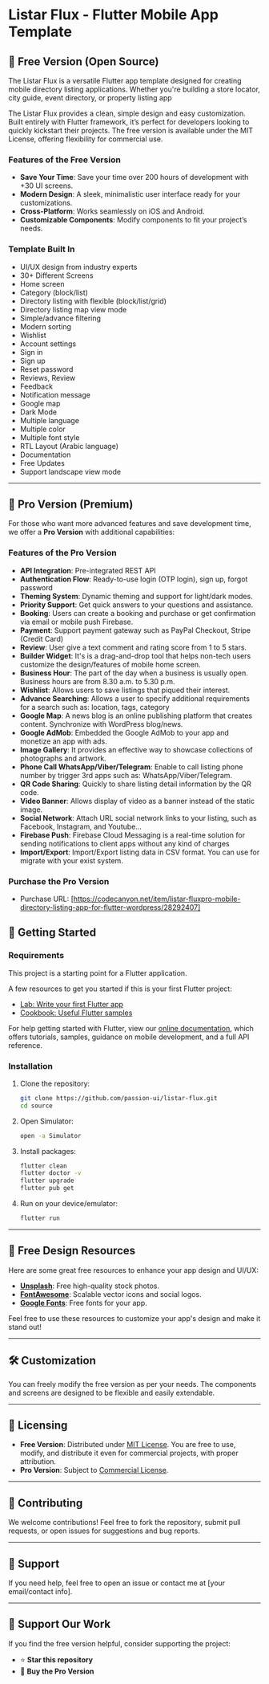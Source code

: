 
# Listar Flux - Flutter Mobile App Template

## 🚀 Free Version (Open Source)  
The Listar Flux is a versatile Flutter app template designed for creating mobile directory listing applications. Whether you're building a store locator, city guide, event directory, or property listing app

The Listar Flux provides a clean, simple design and easy customization. Built entirely with Flutter framework, it’s perfect for developers looking to quickly kickstart their projects. The free version is available under the MIT License, offering flexibility for commercial use.

### Features of the Free Version  
- **Save Your Time**: Save your time over 200 hours of development with +30 UI screens.
- **Modern Design**: A sleek, minimalistic user interface ready for your customizations.  
- **Cross-Platform**: Works seamlessly on iOS and Android.  
- **Customizable Components**: Modify components to fit your project’s needs.  

### Template Built In
- UI/UX design from industry experts
- 30+ Different Screens
- Home screen
- Category (block/list)
- Directory listing with flexible (block/list/grid)
- Directory listing map view mode
- Simple/advance filtering
- Modern sorting
- Wishlist
- Account settings
- Sign in
- Sign up
- Reset password
- Reviews, Review
- Feedback
- Notification message
- Google map
- Dark Mode
- Multiple language
- Multiple color
- Multiple font style
- RTL Layout (Arabic language)
- Documentation
- Free Updates
- Support landscape view mode

---

## 🌟 Pro Version (Premium)  

For those who want more advanced features and save development time, we offer a **Pro Version** with additional capabilities:  

### Features of the Pro Version  
- **API Integration**: Pre-integrated REST API
- **Authentication Flow**: Ready-to-use login (OTP login), sign up, forgot password
- **Theming System**: Dynamic theming and support for light/dark modes.  
- **Priority Support**: Get quick answers to your questions and assistance.  
- **Booking**: Users can create a booking and purchase or get confirmation via email or mobile push Firebase.
- **Payment**: Support payment gateway such as PayPal Checkout, Stripe (Credit Card) 
- **Review**: User give a text comment and rating score from 1 to 5 stars.
- **Builder Widget**: It's is a drag-and-drop tool that helps non-tech users customize the design/features of mobile home screen.
- **Business Hour**: The part of the day when a business is usually open. Business hours are from 8.30 a.m. to 5.30 p.m.
- **Wishlist**: Allows users to save listings that piqued their interest. 
- **Advance Searching**: Allows a user to specify additional requirements for a search such as: location, tags, category
- **Google Map**: A news blog is an online publishing platform that creates content. Synchronize with WordPress blog/news.
- **Google AdMob**: Embedded the Google AdMob to your app and monetize an app with ads.
- **Image Gallery**: It provides an effective way to showcase collections of photographs and artwork.
- **Phone Call WhatsApp/Viber/Telegram**: Enable to call listing phone number by trigger 3rd apps such as: WhatsApp/Viber/Telegram.
- **QR Code Sharing**: Quickly to share listing detail information by the QR code.
- **Video Banner**: Allows display of video as a banner instead of the static image.
- **Social Network**: Attach URL social network links to your listing, such as Facebook, Instagram, and Youtube...
- **Firebase Push**: Firebase Cloud Messaging is a real-time solution for sending notifications to client apps without any kind of charges
- **Import/Export**: Import/Export listing data in CSV format. You can use for migrate with your exist system.

### Purchase the Pro Version  
- Purchase URL: [https://codecanyon.net/item/listar-fluxpro-mobile-directory-listing-app-for-flutter-wordpress/28292407]

## 🚀 Getting Started  

### Requirements  
This project is a starting point for a Flutter application.

A few resources to get you started if this is your first Flutter project:

- [Lab: Write your first Flutter app](https://flutter.dev/docs/get-started/codelab)
- [Cookbook: Useful Flutter samples](https://flutter.dev/docs/cookbook)

For help getting started with Flutter, view our
[online documentation](https://flutter.dev/docs), which offers tutorials,
samples, guidance on mobile development, and a full API reference.

### Installation  
1. Clone the repository:  
   ```bash
   git clone https://github.com/passion-ui/listar-flux.git
   cd source      
   ```

2. Open Simulator:  
   ```bash
   open -a Simulator       
   ```
3. Install packages:  
   ```bash
   flutter clean
   flutter doctor -v
   flutter upgrade
   flutter pub get
   ```
4. Run on your device/emulator:  
   ```bash
   flutter run
   ```

---

## 🎨 Free Design Resources  

Here are some great free resources to enhance your app design and UI/UX:  

- **[Unsplash](https://unsplash.com/)**: Free high-quality stock photos.  
- **[FontAwesome](https://fontawesome.com/)**: Scalable vector icons and social logos.  
- **[Google Fonts](https://fonts.google.com/)**: Free fonts for your app.  

Feel free to use these resources to customize your app's design and make it stand out!  

---

## 🛠️ Customization  
You can freely modify the free version as per your needs. The components and screens are designed to be flexible and easily extendable.  

---

## 📜 Licensing  
- **Free Version**: Distributed under [MIT License](LICENSE.md). You are free to use, modify, and distribute it even for commercial projects, with proper attribution.  
- **Pro Version**: Subject to [Commercial License](https://listarapp.com/pricing).  

---

## 🤝 Contributing  
We welcome contributions! Feel free to fork the repository, submit pull requests, or open issues for suggestions and bug reports.  

---

## 📧 Support  
If you need help, feel free to open an issue or contact me at [your email/contact info].  

---

## 💖 Support Our Work  
If you find the free version helpful, consider supporting the project:  
- ⭐️ **Star this repository**  
- 🛒 **Buy the Pro Version**  